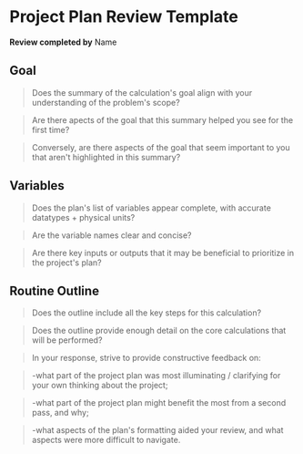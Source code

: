 Project Plan Review Template
=====================
**Review completed by** Name
 
 
Goal
---------
>Does the summary of the calculation's goal align with your understanding of the problem's scope? 

>Are there apects of the goal that this summary helped you see for the first time?  

>Conversely, are there aspects of the goal that seem important to you that aren't highlighted in this summary?


Variables
---------
>Does the plan's list of variables appear complete, with accurate datatypes + physical units? 

>Are the variable names clear and concise? 

>Are there key inputs or outputs that it may be beneficial to prioritize in the project's plan?


Routine Outline
---------
>Does the outline include all the key steps for this calculation?

>Does the outline provide enough detail on the core calculations that will be performed?  

>In your response, strive to provide constructive feedback on:

> -what part of the project plan was most illuminating / clarifying for your own thinking about the project;

> -what part of the project plan might benefit the most from a second pass, and why;

> -what aspects of the plan's formatting aided your review, and what aspects were more difficult to navigate.

